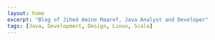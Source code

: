 ```yaml
---
layout: home
excerpt: "Blog of Jihed Amine Maaref, Java Analyst and Developer"
tags: [Java, Development, Design, Linux, Scala]
---
```

